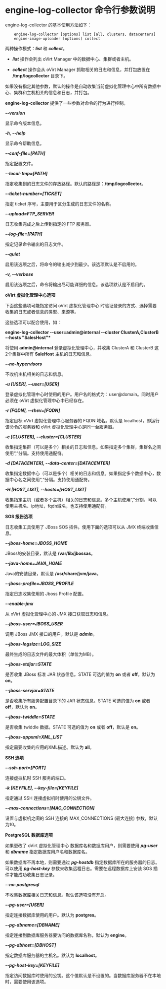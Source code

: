 # engine-log-collector 命令行参数说明

engine-log-collector 的基本使用方法如下：

```
    engine-log-collector [options] list [all, clusters, datacenters]
    engine-image-uploader [options] collect
```

两种操作模式：***list*** 和 ***collect***。

* ***list*** 操作会列出 oVirt Manager 中的数据中心、集群或者主机。

* ***collect*** 操作会从 oVirt Manager 抓取相关的日志和信息，并打包放置在 **/tmp/logcollector** 目录下。

如果没有指定其他参数，默认的操作是自动收集当前虚拟化管理中心中所有数据中心、集群和主机相关的信息和日志，并打包。

**engine-log-collector** 提供了一些参数对命令的行为进行控制。

***--version***

  显示命令版本信息。

***-h, --help***

  显示命令帮助信息。

***--conf-file=[PATH]***

  指定配置文件。

***--local-tmp=[PATH]***

  指定收集到的日志文件的存放路径。默认的路径是：**/tmp/logcollector**。

***--ticket-number=[TICKET]***

  指定 ticket 序号，主要用于区分生成的日志文件的名称。

***--upload=FTP_SERVER***

  日志收集完成之后上传到指定的 FTP 服务器。

***--log-file=[PATH]***

  指定记录命令输出的日志文件。

***--quiet***

  启用该选项之后，将命令的输出减少到最少。该选项默认是不启用的。

***-v, --verbose***

  启用该选项之后，命令将输出尽可能详细的信息。该选项默认是不启用的。

**oVirt 虚拟化管理中心选项**

下面这些选项可能指定访问 oVirt 虚拟化管理中心 时验证登录的方式、选择需要收集的日志或者信息的类型、来源等。

这些选项可以配合使用，如：

**engine-log-collector --user=admin@internal --cluster ClusterA,ClusterB --hosts "SalesHost"\***

将使用 **admin@internal** 登录虚拟化管理中心，并收集 ClusterA 和 ClusterB 这2个集群中所有 **SaleHost** 主机的日志和信息。

***--no-hypervisors***

  不收机主机相关的日志和信息。

***-u [USER], --user=[USER]***

  登录虚拟化管理中心时使用的用户。用户名的格式为：user@domain。同时用户必须在 oVirt 虚拟化管理中心中已经存在。

***-r [FQDN], --rhev=[FQDN]***

  指定目标 oVirt 虚拟化管理中心服务器的 FQDN 域名。默认是 localhost，即运行该命令的服务器和 oVirt 虚拟化管理中心是同一台服务器。

***-c [CLUSTER], --cluster=[CLUSTER]***

  收集指定集群（可以是多个）相关的日志和信息。如果指定多个集群，集群名之间使用“,”分隔。支持使用通配符。

***-d [DATACENTER], --data-center=[DATACENTER]***

  收集指定数据中心（可以是多个）相关的日志和信息。如果指定多个数据中心，数据中心名之间使用“,“分隔。支持使用通配符。

***-H [HOST_LIST], --hosts=[HOST_LIST]***

  收集指定主机（或者多个主机）相关的日志和信息。多个主机使用“,”分割，可以使用主机名、ip地址，fqdn域名，也支持使用通配符。

**SOS 报告选项**

日志收集工具使用了 JBoss SOS 插件。使用下面的选项可以从 JMX 终端收集信息。

***--jboss-home=JBOSS\_HOME***

  JBoss的安装目录，默认是 **/var/lib/jbossas**。

***--java-home=JAVA\_HOME***

  Java的安装目录，默认是 **/usr/share/jvm/java**。

***--jboss-profile=JBOSS\_PROFILE***

  指定日志收集使用的 Jboss Profile 配置。

***--enable-jmx***

  从 oVirt 虚拟化管理中心的 JMX 接口获取日志和信息。

***--jboss-user=JBOSS\_USER***

  调用 JBoss JMX 接口的用户，默认是 ***admin***。

***--jboss-logsize=LOG\_SIZE***

  最终生成的日志文件的最大体积（单位为MB）。

***--jboss-stdjar=STATE***

  是否收集 JBoss 标准 JAR 状态信息。STATE 可选的值为 **on** 或者 **off**，默认为 **on**。

***--jboss-servjar=STATE***

  是否收集所有服务配置目录下的 JAR 状态信息。STATE 可选的值为 **on** 或者 **off**，默认为 **on**。

***--jboss-twiddle=STATE***

  是否收集 twiddle 数据。STATE 可选的值为 **on** 或者 **off**，默认是 **on**。

***--jboss-appxml=XML\_LIST***

  指定需要收集的应用的XML描述。默认为 **all**。

**SSH 选项**

***--ssh-port=[PORT]***

  连接虚拟机时 SSH 服务的端口。

***-k [KEYFILE], --key-file=[KEYFILE]***

  指定通过 SSH 连接虚拟机时使用的公钥文件。

***--max-connections=[MAC_CONNECTION]***

  设置与虚拟机之间的 SSH 连接的 MAX\_CONNECTIONS (最大连接) 参数，默认为10。

**PostgreSQL 数据库选项**

如果更改了 oVirt 虚拟化管理中心 数据库名和数据库用户，则需要使用 ***pg-user*** 和 ***dbname*** 指定数据库用户名和数据库名。

如果数据库不再本地，则需要通过 ***pg-hostdb*** 指定数据库所在的服务器的日志。可以使用 ***pg-host-key*** 参数来收集远程日志。需要在远程数据库上安装 SOS 插件才能成功收集日志记录。

***--no-postgresql***

  不收集数据库相关日志和信息。默认该选项没有开启。

***--pg-user=[USER]***

  指定连接数据库使用的用户。默认为 **postgres**。

***--pg-dbname=[DBNAME]***

  指定连接到数据库服务器要访问的数据库名称，默认为 **engine**。

***--pg-dbhost=[DBHOST]***

  指定数据库服务器的主机名。默认为 **localhost**。

***--pg-host-key=[KEYFILE]***

  指定访问数据库时使用的公钥。这个值默认是不设置的。当数据库服务器不在本地时，需要使用该选项。
